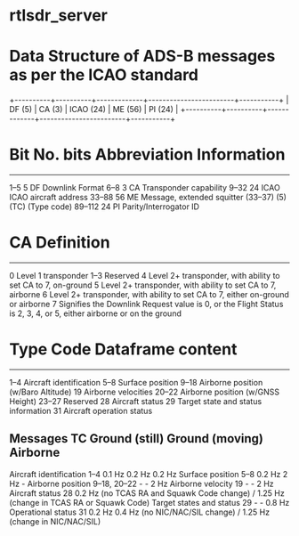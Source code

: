 # rtlsdr_server

# Data Structure of ADS-B messages as per the ICAO standard
+----------+----------+-------------+------------------------+-----------+
|  DF (5)  |  CA (3)  |  ICAO (24)  |         ME (56)        |  PI (24)  |
+----------+----------+-------------+------------------------+-----------+

# Bit		No. bits	Abbreviation	Information
--------------------------------------------------------------------------
1–5		    5			      DF				Downlink Format
6–8		    3			      CA				Transponder capability
9–32	    24			    ICAO			ICAO aircraft address
33–88	    56			    ME				Message, extended squitter
(33–37)	  (5)			    (TC)			(Type code)
89–112	  24			    PI				Parity/Interrogator ID

# CA		Definition
--------------------------
0		  Level 1 transponder
1–3		Reserved
4		  Level 2+ transponder, with ability to set CA to 7, on-ground
5		  Level 2+ transponder, with ability to set CA to 7, airborne
6		  Level 2+ transponder, with ability to set CA to 7, either on-ground or airborne
7		  Signifies the Downlink Request value is 0, or the Flight Status is 2, 3, 4, or 5, either airborne or on the ground

# Type Code	  Dataframe content
---------------------------------------
1–4			    Aircraft identification
5–8			    Surface position
9–18		    Airborne position (w/Baro Altitude)
19			    Airborne velocities
20–22		    Airborne position (w/GNSS Height)
23–27		    Reserved
28			    Aircraft status
29			    Target state and status information
31			    Aircraft operation status

Messages					        TC			    Ground (still)		Ground (moving)		Airborne
------------------------------------------------------------------------------------------
Aircraft identification		1–4			      0.1 Hz				      0.2 Hz				 0.2 Hz
Surface position			    5–8			      0.2 Hz				      2 Hz					    -
Airborne position			    9–18, 20–22		  -				            -					   2 Hz
Airborne velocity			    19				      -				            -					   2 Hz
Aircraft status				    28			      0.2 Hz (no TCAS RA and Squawk Code change) / 1.25 Hz (change in TCAS RA or Squawk Code)
Target states and status	29				      -			            	-					    0.8 Hz
Operational status			  31			      0.2 Hz				0.4 Hz (no NIC/NAC/SIL change) / 1.25 Hz (change in NIC/NAC/SIL)

